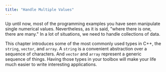 ```yaml
---
title: "Handle Multiple Values"
---
```


Up until now, most of the programming examples you have seen manipulate single numerical values.
Nevertheless, as it is said, "where there is one, there are many."
In a lot of situations, we need to handle collections of data.

This chapter introduces some of the most commonly used types in C++, the `string`, `vector`, and `array`.
A `string` is a convenient abstraction over a sequence of characters.
And `vector` and `array` represent a generic sequence of things.
Having those types in your toolbox will make your life much easier to write interesting applications.